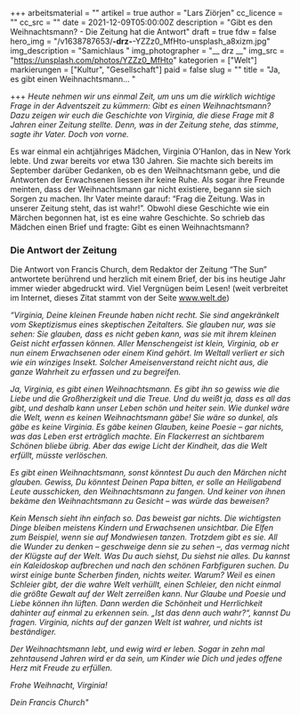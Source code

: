 +++
arbeitsmaterial = ""
artikel = true
author = "Lars Ziörjen"
cc_licence = ""
cc_src = ""
date = 2021-12-09T05:00:00Z
description = "Gibt es den Weihnachtsmann? - Die Zeitung hat die Antwort"
draft = true
fdw = false
hero_img = "/v1638787653/__-drz-__-YZZz0_MfHto-unsplash_a8xizm.jpg"
img_description = "Samichlaus "
img_photographer = "__ drz __"
img_src = "https://unsplash.com/photos/YZZz0_MfHto"
kategorien = ["Welt"]
markierungen = ["Kultur", "Gesellschaft"]
paid = false
slug = ""
title = "Ja, es gibt einen Weihnachtsmann… "

+++
_Heute nehmen wir uns einmal Zeit, um uns um die wirklich wichtige Frage in der Adventszeit zu kümmern: Gibt es einen Weihnachtsmann? Dazu zeigen wir euch die Geschichte von Virginia, die diese Frage mit 8 Jahren einer Zeitung stellte. Denn, was in der Zeitung stehe, das stimme, sagte ihr Vater. Doch von vorne._

Es war einmal ein achtjähriges Mädchen, Virginia O’Hanlon, das in New York lebte. Und zwar bereits vor etwa 130 Jahren. Sie machte sich bereits im September darüber Gedanken, ob es den Weihnachtsmann gebe, und die Antworten der Erwachsenen liessen ihr keine Ruhe. Als sogar ihre Freunde meinten, dass der Weihnachtsmann gar nicht existiere, begann sie sich Sorgen zu machen. Ihr Vater meinte darauf: “Frag die Zeitung. Was in unserer Zeitung steht, das ist wahr!”. Obwohl diese Geschichte wie ein Märchen begonnen hat, ist es eine wahre Geschichte. So schrieb das Mädchen einen Brief und fragte: Gibt es einen Weihnachtsmann?

### Die Antwort der Zeitung

Die Antwort von Francis Church, dem Redaktor der Zeitung “The Sun” antwortete berührend und herzlich mit einem Brief, der bis ins heutige Jahr immer wieder abgedruckt wird. Viel Vergnügen beim Lesen! (weit verbreitet im Internet, dieses Zitat stammt von der Seite www.welt.de)

_“Virginia, Deine kleinen Freunde haben nicht recht. Sie sind angekränkelt vom Skeptizismus eines skeptischen Zeitalters. Sie glauben nur, was sie sehen: Sie glauben, dass es nicht geben kann, was sie mit ihrem kleinen Geist nicht erfassen können. Aller Menschengeist ist klein, Virginia, ob er nun einem Erwachsenen oder einem Kind gehört. Im Weltall verliert er sich wie ein winziges Insekt. Solcher Ameisenverstand reicht nicht aus, die ganze Wahrheit zu erfassen und zu begreifen._

_Ja, Virginia, es gibt einen Weihnachtsmann. Es gibt ihn so gewiss wie die Liebe und die Großherzigkeit und die Treue. Und du weißt ja, dass es all das gibt, und deshalb kann unser Leben schön und heiter sein. Wie dunkel wäre die Welt, wenn es keinen Weihnachtsmann gäbe! Sie wäre so dunkel, als gäbe es keine Virginia. Es gäbe keinen Glauben, keine Poesie – gar nichts, was das Leben erst erträglich machte. Ein Flackerrest an sichtbarem Schönen bliebe übrig. Aber das ewige Licht der Kindheit, das die Welt erfüllt, müsste verlöschen._

_Es gibt einen Weihnachtsmann, sonst könntest Du auch den Märchen nicht glauben. Gewiss, Du könntest Deinen Papa bitten, er solle an Heiligabend Leute ausschicken, den Weihnachtsmann zu fangen. Und keiner von ihnen bekäme den Weihnachtsmann zu Gesicht – was würde das beweisen?_

_Kein Mensch sieht ihn einfach so. Das beweist gar nichts. Die wichtigsten Dinge bleiben meistens Kindern und Erwachsenen unsichtbar. Die Elfen zum Beispiel, wenn sie auf Mondwiesen tanzen. Trotzdem gibt es sie. All die Wunder zu denken – geschweige denn sie zu sehen –, das vermag nicht der Klügste auf der Welt. Was Du auch siehst, Du siehst nie alles. Du kannst ein Kaleidoskop aufbrechen und nach den schönen Farbfiguren suchen. Du wirst einige bunte Scherben finden, nichts weiter. Warum? Weil es einen Schleier gibt, der die wahre Welt verhüllt, einen Schleier, den nicht einmal die größte Gewalt auf der Welt zerreißen kann. Nur Glaube und Poesie und Liebe können ihn lüften. Dann werden die Schönheit und Herrlichkeit dahinter auf einmal zu erkennen sein. „Ist das denn auch wahr?“, kannst Du fragen. Virginia, nichts auf der ganzen Welt ist wahrer, und nichts ist beständiger._

_Der Weihnachtsmann lebt, und ewig wird er leben. Sogar in zehn mal zehntausend Jahren wird er da sein, um Kinder wie Dich und jedes offene Herz mit Freude zu erfüllen._

_Frohe Weihnacht, Virginia!_

_Dein Francis Church"_